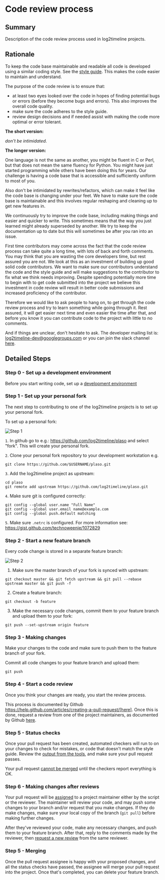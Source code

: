 # Code review process

## Summary
Description of the code review process used in log2timeline projects.

## Rationale

To keep the code base maintainable and readable all code is developed using a similar coding style. See the [style guide](https://github.com/log2timeline/plaso/wiki/Style-guide). This makes the code easier to maintain and understand.

The purpose of the code review is to ensure that:

 * at least two eyes looked over the code in hopes of finding potential bugs or errors (before they become bugs and errors). This also improves the overall code quality.
 * make sure the code adheres to the style guide.
 * review design decisions and if needed assist with making the code more optimal or error tolerant.

**The short version:**

*don't be intimidated.*

**The longer version:**

One language is not the same as another, you might be fluent in C or Perl, but that does not mean the same fluency for Python. You might have just started programming while others have been doing this for years. Our challenge is having a code base that is accessible and sufficiently uniform to most of you.

Also don't be intimidated by rewrites/refactors, which can make it feel like the code base is changing under your feet. We have to make sure the code base is maintainable and this involves regular reshaping and cleaning up to get new features in.

We continuously try to improve the code base, including making things and easier and quicker to write. This sometimes means that the way you just learned might already superseded by another. We try to keep the documentation up to date but this will sometimes be after you ran into an issue.

First time contributors may come across the fact that the code review process can take quite a long time, with lots of back and forth comments. You may think that you are wasting the core developers time, but rest assured you are not. We look at this as an investment of building up good solid code contributors. We want to make sure our contributors understand the code and the style guide and will make suggestions to the contributor to fix what we think needs improving. Despite spending potentially more time to begin with to get code submitted into the project we believe this investment in code review will result in better code submissions and increased proficiency of the contributor.

Therefore we would like to ask people to hang on, to get through the code review process and try to learn something while going through it. Rest assured, it will get easier next time and even easier the time after that, and before you know it you can contribute code to the project with little to no comments.

And if things are unclear, don't hesitate to ask. The developer mailing list is: log2timeline-dev@googlegroups.com or you can join the slack channel [here](https://t.co/mO1re10Bfs). 

## Detailed Steps

### Step 0 - Set up a development environment
Before you start writing code, set up a  [development environment](https://github.com/log2timeline/plaso/wiki/Developers-Guide#setting-up-and-maintaining-your-development-environment)

### Step 1 - Set up your personal fork
The next step to contributing to one of the log2timeline projects is to set up your personal fork.

To set up a personal fork:

![Step 1](https://raw.githubusercontent.com/log2timeline/l2tdocs/master/images/Code%20review%20-%20step%201.png)

`1`. In github go to e.g.: https://github.com/log2timeline/plaso and select
"fork". This will create your personal fork.

`2`. Clone your personal fork repository to your development workstation e.g.
```
git clone https://github.com/$USERNAME/plaso.git
```

`3`. Add the log2timeline project as upstream:
```
cd plaso
git remote add upstream https://github.com/log2timeline/plaso.git
```

`4`. Make sure git is configured correctly:
```
git config --global user.name "Full Name"
git config --global user.email name@example.com
git config --global push.default matching
```

`5`. Make sure `.netrc` is configured. For more information see:
https://gist.github.com/technoweenie/1072829

### Step 2 - Start a new feature branch
Every code change is stored in a separate feature branch:

![Step 2](https://raw.githubusercontent.com/log2timeline/l2tdocs/master/images/Code%20review%20-%20step%202.png)

1. Make sure the master branch of your fork is synced with upstream:
```
git checkout master && git fetch upstream && git pull --rebase upstream master && git push -f
```

2. Create a feature branch:
```
git checkout -b feature
```

3. Make the necessary code changes, commit them to your feature branch and upload them to your fork:
```
git push --set-upstream origin feature
```

### Step 3 - Making changes
Make your changes to the code and make sure to push them to the feature branch
of your fork.

Commit all code changes to your feature branch and upload them:
```
git push
```

### Step 4 - Start a code review
Once you think your changes are ready, you start the review process.

This process is documented by Github https://help.github.com/articles/creating-a-pull-request/[here].
Once this is done, request a review from one of the project maintainers, as documented by
Github [here](https://help.github.com/articles/requesting-a-pull-request-review/).

### Step 5 - Status checks
Once your pull request has been created, automated checkers will run to on your changes to check for mistakes, or code that doesn't match the style guide. Review the [output from the tools](https://help.github.com/articles/about-status-checks/), and make sure your pull request passes.

Your pull request [cannot be merged](https://help.github.com/articles/about-required-status-checks/) until the checkers report everything is OK.

### Step 6 - Making changes after reviews
Your pull request will be [assigned](https://help.github.com/articles/assigning-issues-and-pull-requests-to-other-github-users/)
to a project maintainer either by the script or the reviewer. The maintainer will review your code, and may push some
changes to your branch and/or request that you make changes. If they do make changes, make sure your local copy of the
branch (`git pull`) before making further changes.

After they've reviewed your code, make any necessary changes, and push them to your feature branch. After that, reply to the comments made by the
reviewer, then [request a new review](https://help.github.com/articles/requesting-a-pull-request-review/) from the same reviewer.

### Step 5 - Merging
Once the pull request assignee is happy with your proposed changes, and all the status checks have passed, the assignee will
merge your pull request into the project. Once that's completed, you can delete your feature branch.
